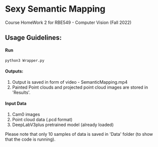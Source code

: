 # Sexy Semantic Mapping

Course HomeWork 2 for RBE549 - Computer Vision (Fall 2022)

## Usage Guidelines:

#### Run
```
python3 Wrapper.py
```

#### Outputs:

1. Output is saved in form of video - SemanticMapping.mp4
2. Painted Point clouds and projected point cloud images are stored in 'Results'.

#### Input Data

1. Cam0 images
2. Point cloud data (.pcd format)
3. DeepLabV3plus pretrained model (already loaded)

Please note that only 10 samples of data is saved in 'Data' folder (to show that the code is running).